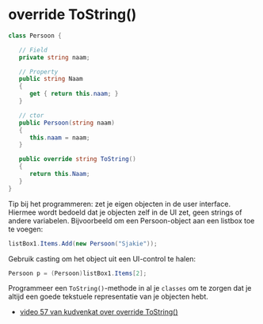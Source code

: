 # override ToString()

```cs
class Persoon {

   // Field
   private string naam;

   // Property
   public string Naam
   {
      get { return this.naam; }
   }

   // ctor
   public Persoon(string naam)  
   {
      this.naam = naam;
   }

   public override string ToString()
   {
      return this.Naam;
   }
}
```


Tip bij het programmeren: zet je eigen objecten in de user interface. Hiermee wordt bedoeld dat je objecten zelf in de UI zet, geen strings of andere variabelen. Bijvoorbeeld om een Persoon-object aan een listbox toe te voegen:

```cs
listBox1.Items.Add(new Persoon("Sjakie"));
```

Gebruik casting om het object uit een UI-control te halen:

```cs
Persoon p = (Persoon)listBox1.Items[2];
```

Programmeer een `ToString()`-methode in al je `classes` om te zorgen dat je altijd een goede tekstuele representatie van je objecten hebt.


+ [video 57 van kudvenkat over override ToString()](https://www.youtube.com/watch?v=MwPZLPNR3ns&t=0s&list=PLAC325451207E3105&index=57)
